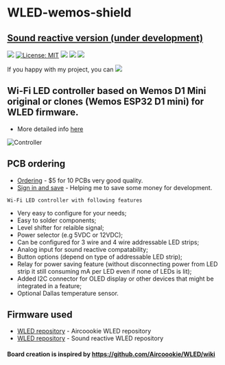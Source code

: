 # WLED-wemos-shield
## <a href="https://github.com/srg74/WLED-wemos-shield/tree/master/resources/Sound">Sound reactive version (under development)</a> 

[![](https://img.shields.io/github/v/release/srg74/WLED-wemos-shield)](https://img.shields.io/github/v/release/srg74/WLED-wemos-shield)
[![License: MIT](https://img.shields.io/badge/License-MIT-blue.svg?style=flat-square)](https://github.com/srg74/WLED-wemos-shield/blob/master/LICENSE)
[![](https://img.shields.io/static/v1?label=Localized&message=firmware&color=blue&style=flat-square)](https://github.com/srg74/WLED-wemos-shield/tree/master/resources/Firmware)
[![](https://img.shields.io/static/v1?label=WLED&message=firmware&color=green&style=flat-square)](https://github.com/Aircoookie/WLED/releases)
[![](https://img.shields.io/static/v1?label=WLED&message=app&color=green&style=flat-square)](https://github.com/Aircoookie/WLED-App)

If you happy with my project, you can [![](https://www.paypalobjects.com/en_US/i/btn/btn_donateCC_LG.gif)](https://www.paypal.com/cgi-bin/webscr?cmd=_s-xclick&hosted_button_id=VU7L89Z2RR7S4&source=url)

## Wi-Fi LED controller based on Wemos D1 Mini original or clones (Wemos ESP32 D1 mini) for WLED firmware.
-   More detailed info <a href=https://github.com/srg74/WLED-wemos-shield/wiki>here
</a>

![Controller](https://github.com/srg74/WLED-wemos-shield/blob/master/resources/Images/Shield-v1.1-3D.png)

## PCB ordering

-   [Ordering](https://www.pcbway.com/project/shareproject/WLED_wemos_shield.html) - $5 for 10 PCBs very good quality.
-   [Sign in and save](https://www.pcbway.com/setinvite.aspx?inviteid=83580) - Helping me to save some money for development.
```
Wi-Fi LED controller with following features
```
-   Very easy to configure for your needs;
-   Easy to solder components;
-   Level shifter for relaible signal;
-   Power selector (e.g 5VDC or 12VDC);
-   Can be configured for 3 wire and 4 wire addressable LED strips;
-   Analog input for sound reactive compatability;
-   Button options (depend on type of addressable LED strip);
-   Relay for power saving feature (without disconnecting power from LED strip it still consuming mA per LED even if none of LEDs is lit);
-   Added I2C connector for OLED display or other devices that might be integrated in a feature;
-   Optional Dallas temperature sensor.

## Firmware used

-   [WLED repository](https://github.com/Aircoookie/WLED) - Aircoookie WLED repository
-   [WLED repository](https://github.com/atuline/WLED) - Sound reactive WLED repository
#### Board creation is inspired by https://github.com/Aircoookie/WLED/wiki

